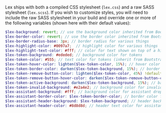 Lex ships with both a compiled CSS stylesheet (`lex.css`) and a raw SASS stylesheet (`lex.scss`). If you wish to customize styles, you will need to include the raw SASS stylesheet in your build and override one or more of the following variables (shown here with their default values):

```scss
$lex-background: revert; // use the background color inherited from Bootstrap
$lex-border-color: revert; // use the border color inherited from Bootstrap
$lex-border-radius-base: 3px; // border radius for various things
$lex-highlight-color: #0097a7;  // highlight color for various things
$lex-highlight-text-color: #fff; // color for text shown on top of a highlight-color background
$lex-token-background: #ededed; // background color for tokens
$lex-token-color: #555; // text color for tokens (inherit from Bootstrap)
$lex-token-hover-color: lighten($lex-token-color, 15%); // hover color for close button
$lex-token-border-color: darken($lex-token-background, 15%); // border color for a token
$lex-token-remove-button-color: lighten($lex-token-color, 45%) !default; // hover color for remove button in multi-entry
$lex-token-remove-button-hover-color: darken($lex-token-remove-button-color, 15%) !default; // text color for remove button in multi-entry
$lex-token-active-background: darken($lex-token-background, 15%); // background color for active region of a token. should lighten for dark theme
$lex-token-invalid-background: #e2a4e2; // background color for invalid region of token. should lighten for dark theme
$lex-assistant-background: #fff; // background color for assistant drop-down
$lex-assistant-border-color: $lex-token-border-color; // border color for assistant drop-down
$lex-assistant-header-background: $lex-token-background; // header background color for assistant drop-down
$lex-assistant-header-color: #8d8d8d; // header text color for assistant drop-down
```
